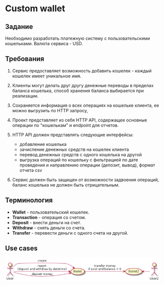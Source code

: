 # Custom wallet

## Задание

Необходимо разработать платежную систему с пользовательскими кошельками.
Валюта сервиса - USD.

## Требования

1. Сервис предоставляет возможность добавить кошелек - каждый кошелек имеет
уникальное имя.

2. Клиенты могут делать друг другу денежные переводы в пределах баланса
кошелька, способ хранения баланса выбирается при реализации.

3. Сохраняется информация о всех операциях на кошельке клиента, ее можно
выгрузить по HTTP запросу,

4. Проект представляет из себя HTTP API, содержащее основные операции по
"кошелькам" и endpoint для отчетов.

5. HTTP API должен представлять следующие интерфейсы:
    - добавление кошелька
    - зачисление денежных средств на кошелек клиента
    - перевод денежных средств с одного кошелька на другой
    - выгрузка операций по кошельку с фильтрацией по дате проведения и
направлению операции (депозит, вывод), формат отчета csv

6. Сервис должен быть защищен от возможности задвоения операций, баланс
кошелька не должен быть отрицательным.

## Терминология

- __Wallet__ - пользовательский кошелек.
- __Transaction__ - операция со счетом.
- __Deposit__ - внести деньги на счет.
- __Withdraw__ - снять деньги со счета.
- __Transfer__ - перевести деньги с одного счета на другой.

## Use cases

![Use cases](./docs/use_cases.png)


